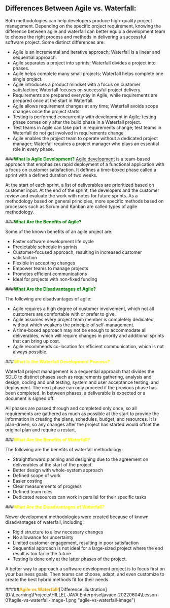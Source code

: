 ## Differences Between Agile vs. Waterfall:

Both methodologies can help developers produce high-quality project management. 
Depending on the specific project requirement, knowing the difference between agile and waterfall can better equip 
a development team to choose the right process and methods in delivering a successful software project. 
Some distinct differences are:

* Agile is an incremental and iterative approach; Waterfall is a linear and sequential approach.
* Agile separates a project into sprints; Waterfall divides a project into phases.
* Agile helps complete many small projects; Waterfall helps complete one single project.
* Agile introduces a product mindset with a focus on customer satisfaction; Waterfall focuses on successful 
project delivery.
* Requirements are prepared everyday in Agile, while requirements are prepared once at the start in Waterfall.
* Agile allows requirement changes at any time; Waterfall avoids scope changes once the project starts.
* Testing is performed concurrently with development in Agile; testing phase comes only after the build phase in 
a Waterfall project.
* Test teams in Agile can take part in requirements change; test teams in Waterfall do not get involved in requirements
change
* Agile enables the project team to operate without a dedicated project manager; Waterfall requires a project manager
who plays an essential role in every phase.

###<span style="color:Green">**What Is Agile Development?**</span>
[Agile development](https://www.webopedia.com/definitions/agile-software-development/) is a team-based approach that emphasizes rapid deployment of a functional application with a focus 
on customer satisfaction. It defines a time-boxed phase called a sprint with a defined duration of two weeks.

At the start of each sprint, a list of deliverables are prioritized based on customer input. At the end of the sprint, 
the developers and the customer review and evaluate the work with notes for future sprints. As a methodology based on 
general principles, more specific methods based on processes such as Scrum and Kanban are called types of agile 
methodology.

###<span style="color:Green">**What Are the Benefits of Agile?**</span>

Some of the known benefits of an agile project are:

* Faster software development life cycle
* Predictable schedule in sprints
* Customer-focused approach, resulting in increased customer satisfaction
* Flexible in accepting changes
* Empower teams to manage projects
* Promotes efficient communications
* Ideal for projects with non-fixed funding

###<span style="color:Green">**What Are the Disadvantages of Agile?**</span>

The following are disadvantages of agile:

* Agile requires a high degree of customer involvement, which not all customers are comfortable with or prefer to give.
* Agile assumes every project team member is completely dedicated, without which weakens the principle of self-management.
* A time-boxed approach may not be enough to accommodate all deliverables, which will require changes in priority and 
additional sprints that can bring up cost.
* Agile recommends co-location for efficient communication, which is not always possible.

###<span style="color:Yellow">**What Is the Waterfall Development Process?**</span>

Waterfall project management is a sequential approach that divides the SDLC to distinct phases such as requirements 
gathering, analysis and design, coding and unit testing, system and user acceptance testing, and deployment. 
The next phase can only proceed if the previous phase has been completed. In between phases, a deliverable is 
expected or a document is signed off.

All phases are passed through and completed only once, so all requirements are gathered as much as possible at the 
start to provide the information in creating the plans, schedules, budget, and resources. It is plan-driven, so any 
changes after the project has started would offset the original plan and require a restart.

###<span style="color:Yellow">**What Are the Benefits of Waterfall?**</span>

The following are the benefits of waterfall methodology:

* Straightforward planning and designing due to the agreement on deliverables at the start of the project.
* Better design with whole-system approach
* Defined scope of work
* Easier costing
* Clear measurements of progress
* Defined team roles
* Dedicated resources can work in parallel for their specific tasks

###<span style="color:Yellow">**What Are the Disadvantages of Waterfall?**</span>

Newer development methodologies were created because of known disadvantages of waterfall, including:

* Rigid structure to allow necessary changes
* No allowance for uncertainty
* Limited customer engagement, resulting in poor satisfaction
* Sequential approach is not ideal for a large-sized project where the end result is too far in the future
* Testing is done only at the latter phases of the project.

A better way to approach a software development project is to focus first on your business goals. Then teams can choose,
adapt, and even customize to create the best hybrid methods fit for their needs.

#####<span style="color:Orange">**Agile vs Waterfall!**</span>[Difference illustration](D:\Learning\Projects\HILLEL JAVA Enterprise\javaee-20220604\Lesson-01\agile-vs-waterfall-image-1.png "agile-vs-waterfall-image")